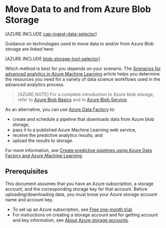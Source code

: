 <properties
    pageTitle="Move Data to and from Azure Blob Storage | Microsoft Azure"
    description="Move Data to and from Azure Blob Storage"
    services="machine-learning,storage"
    documentationCenter=""
    authors="bradsev"
    manager="jhubbard"
    editor="cgronlun" />

<tags
    ms.service="machine-learning"
    ms.workload="data-services"
    ms.tgt_pltfrm="na"
    ms.devlang="na"
    ms.topic="article"
    ms.date="09/14/2016"
    ms.author="bradsev;sachouks" />

# <a name="move-data-to-and-from-azure-blob-storage"></a>Move Data to and from Azure Blob Storage

[AZURE.INCLUDE [cap-ingest-data-selector](../../includes/cap-ingest-data-selector.md)]

Guidance on technologies used to move data to and/or from Azure Blob storage are linked here:

[AZURE.INCLUDE [blob-storage-tool-selector](../../includes/machine-learning-blob-storage-tool-selector.md)]
 
Which method is best for you depends on your scenario. The [Scenarios for advanced analytics in Azure Machine Learning](machine-learning-data-science-plan-sample-scenarios.md) article helps you determine the resources you need for a variety of data science workflows used in the advanced analytics process.

> [AZURE.NOTE] For a complete introduction to Azure blob storage, refer to [Azure Blob Basics](../storage/storage-dotnet-how-to-use-blobs.md) and to [Azure Blob Service](https://msdn.microsoft.com/library/azure/dd179376.aspx).

As an alternative, you can use [Azure Data Factory](https://azure.microsoft.com/services/data-factory/) to: 

- create and schedule a pipeline that downloads data from Azure blob storage, 
- pass it to a published Azure Machine Learning web service, 
- receive the predictive analytics results, and 
- upload the results to storage. 

For more information, see [Create predictive pipelines using Azure Data Factory and Azure Machine Learning](../data-factory/data-factory-azure-ml-batch-execution-activity.md).

## <a name="prerequisites"></a>Prerequisites

This document assumes that you have an Azure subscription, a storage account, and the corresponding storage key for that account. Before uploading/downloading data, you must know your Azure storage account name and account key.

- To set up an Azure subscription, see [Free one-month trial](https://azure.microsoft.com/pricing/free-trial/).
- For instructions on creating a storage account and for getting account and key information, see [About Azure storage accounts](../storage/storage-create-storage-account.md).
